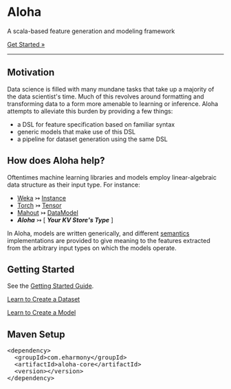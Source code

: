 <div class="jumbotron">
  <div class="container">
    <h1>Aloha</h1>
    <p>A scala-based feature generation and modeling framework</p>
    <a href="getting_started.html" class="btn btn-primary btn-large" role="button">Get Started &#187;</a>
  </div>
</div>

---

Motivation
----------

Data science is filled with many mundane tasks that take up a majority of the data scientist's time.  Much of this 
revolves around formatting and transforming data to a form more amenable to learning or inference.  Aloha attempts
to alleviate this burden by providing a few things: 

- a DSL for feature specification based on familiar syntax
- generic models that make use of this DSL
- a pipeline for dataset generation using the same DSL


How does Aloha help?
--------------------

Oftentimes machine learning libraries and models employ linear-algebraic data structure as their input type.  For instance:

- [Weka](http://www.cs.waikato.ac.nz/ml/weka/) &#8611; [Instance](http://weka.sourceforge.net/doc.dev/weka/core/Instance.html)
- [Torch](http://www.torch.ch/) &#8611; [Tensor](https://github.com/torch/torch7/blob/master/doc/tensor.md)
- [Mahout](http://mahout.apache.org/) &#8611; [DataModel](https://builds.apache.org/job/Mahout-Quality/javadoc/org/apache/mahout/cf/taste/model/DataModel.html)
- ***<span class="color-highlight">Aloha</span>*** &#8611; \[ ***Your KV Store's Type*** \]

In Aloha, models are written generically, and different 
[semantics](http://en.wikipedia.org/wiki/Formal_semantics_of_programming_languages) implementations are provided to 
give meaning to the features extracted from the arbitrary input types on which the models operate.


Getting Started
---------------

See the [Getting Started Guide](getting_started.html).

<a href="dataset.html" class="btn btn-primary btn-large btn-block">Learn to Create a Dataset</a>

<a href="model_formats.html" class="btn btn-primary btn-large btn-block">Learn to Create a Model</a>


Maven Setup
-----------

<!--
<dependency>
  <groupId>com.eharmony</groupId>
  <artifactId>aloha-core</artifactId>
  <version>2.0.0</version>
</dependency>
-->

<div class="source"> 
 <div class="source"> 
  <pre class="hljs xml"><span class="hljs-tag">&lt;<span class="hljs-title">dependency</span>&gt;</span>
  <span class="hljs-tag">&lt;<span class="hljs-title">groupId</span>&gt;</span>com.eharmony<span class="hljs-tag">&lt;/<span class="hljs-title">groupId</span>&gt;</span>
  <span class="hljs-tag">&lt;<span class="hljs-title">artifactId</span>&gt;</span>aloha-core<span class="hljs-tag">&lt;/<span class="hljs-title">artifactId</span>&gt;</span>
  <span class="hljs-tag">&lt;<span class="hljs-title">version</span>&gt;</span><span id="version"></span><span class="hljs-tag">&lt;/<span class="hljs-title">version</span>&gt;</span>
<span class="hljs-tag">&lt;/<span class="hljs-title">dependency</span>&gt;</span>
</pre> 
 </div> 
</div>
